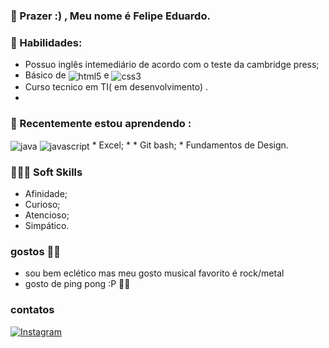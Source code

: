 ### 👋 Prazer :) , Meu nome é Felipe Eduardo.



### 🧠 Habilidades:
* Possuo inglês intemediário de acordo com o teste da cambridge press;
* Básico de <img align="center" alt="html5" src="https://img.shields.io/badge/HTML5-00456A?style=for-the-badge&logo=html5&logoColor=E34F26"/> e <img align="center" alt="css3" src="https://img.shields.io/badge/CSS3-00456A?style=for-the-badge&logo=css3&logoColor=1572B6"/>
* Curso tecnico em TI( em desenvolvimento) .
* 
### 📗 Recentemente estou aprendendo : 
<img align="center" alt="java" src="https://img.shields.io/badge/Java-00456A?style=for-the-badge&logo=java&logoColor=ED8B00"/>
<img align="center" alt="javascript" src="https://img.shields.io/badge/JavaScript-00456A?style=for-the-badge&logo=javascript&logoColor=F7DF1E"/>
* Excel;
* 
* Git bash;
* Fundamentos de Design.

### 🙈🙉🙊 Soft Skills
* Afinidade;
* Curioso;
* Atencioso;
* Simpático.

### gostos 🎸🎸
* sou bem eclético mas meu gosto musical favorito é rock/metal 
* gosto de ping pong :P 🏓🏓

### contatos
[![Instagram](https://img.shields.io/badge/Instagram-E4405F?style=for-the-badge&logo=instagram&logoColor=white)](https://www.instagram.com/felipe_eduardo_01/)

